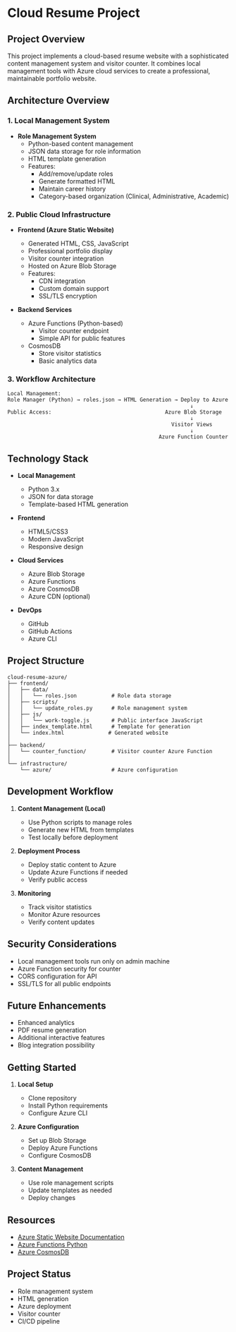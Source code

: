# Cloud Resume Project

## Project Overview
This project implements a cloud-based resume website with a sophisticated content management system and visitor counter. It combines local management tools with Azure cloud services to create a professional, maintainable portfolio website.

## Architecture Overview

### 1. Local Management System
- **Role Management System**
  - Python-based content management
  - JSON data storage for role information
  - HTML template generation
  - Features:
    * Add/remove/update roles
    * Generate formatted HTML
    * Maintain career history
    * Category-based organization (Clinical, Administrative, Academic)

### 2. Public Cloud Infrastructure
- **Frontend (Azure Static Website)**
  - Generated HTML, CSS, JavaScript
  - Professional portfolio display
  - Visitor counter integration
  - Hosted on Azure Blob Storage
  - Features:
    * CDN integration
    * Custom domain support
    * SSL/TLS encryption

- **Backend Services**
  - Azure Functions (Python-based)
    * Visitor counter endpoint
    * Simple API for public features
  - CosmosDB
    * Store visitor statistics
    * Basic analytics data

### 3. Workflow Architecture
```
Local Management:
Role Manager (Python) → roles.json → HTML Generation → Deploy to Azure
                                                          ↓
Public Access:                                    Azure Blob Storage
                                                          ↓
                                                    Visitor Views
                                                          ↓
                                                Azure Function Counter
```

## Technology Stack
- **Local Management**
  - Python 3.x
  - JSON for data storage
  - Template-based HTML generation

- **Frontend**
  - HTML5/CSS3
  - Modern JavaScript
  - Responsive design

- **Cloud Services**
  - Azure Blob Storage
  - Azure Functions
  - Azure CosmosDB
  - Azure CDN (optional)

- **DevOps**
  - GitHub
  - GitHub Actions
  - Azure CLI

## Project Structure
```
cloud-resume-azure/
├── frontend/
│   ├── data/
│   │   └── roles.json           # Role data storage
│   ├── scripts/
│   │   └── update_roles.py      # Role management system
│   ├── js/
│   │   └── work-toggle.js       # Public interface JavaScript
│   ├── index_template.html      # Template for generation
│   └── index.html              # Generated website
│
├── backend/
│   └── counter_function/        # Visitor counter Azure Function
│
└── infrastructure/
    └── azure/                   # Azure configuration
```

## Development Workflow
1. **Content Management (Local)**
   - Use Python scripts to manage roles
   - Generate new HTML from templates
   - Test locally before deployment

2. **Deployment Process**
   - Deploy static content to Azure
   - Update Azure Functions if needed
   - Verify public access

3. **Monitoring**
   - Track visitor statistics
   - Monitor Azure resources
   - Verify content updates

## Security Considerations
- Local management tools run only on admin machine
- Azure Function security for counter
- CORS configuration for API
- SSL/TLS for all public endpoints

## Future Enhancements
- Enhanced analytics
- PDF resume generation
- Additional interactive features
- Blog integration possibility

## Getting Started
1. **Local Setup**
   - Clone repository
   - Install Python requirements
   - Configure Azure CLI

2. **Azure Configuration**
   - Set up Blob Storage
   - Deploy Azure Functions
   - Configure CosmosDB

3. **Content Management**
   - Use role management scripts
   - Update templates as needed
   - Deploy changes

## Resources
- [Azure Static Website Documentation](https://docs.microsoft.com/en-us/azure/storage/blobs/storage-blob-static-website)
- [Azure Functions Python](https://docs.microsoft.com/en-us/azure/azure-functions/functions-reference-python)
- [Azure CosmosDB](https://docs.microsoft.com/en-us/azure/cosmos-db/)

## Project Status
- Role management system
- HTML generation
- Azure deployment
- Visitor counter
- CI/CD pipeline
